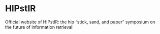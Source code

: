 # HIPstIR
Official website of HIPstIR: the hip “stick, sand, and paper” symposium on the future of information retrieval
